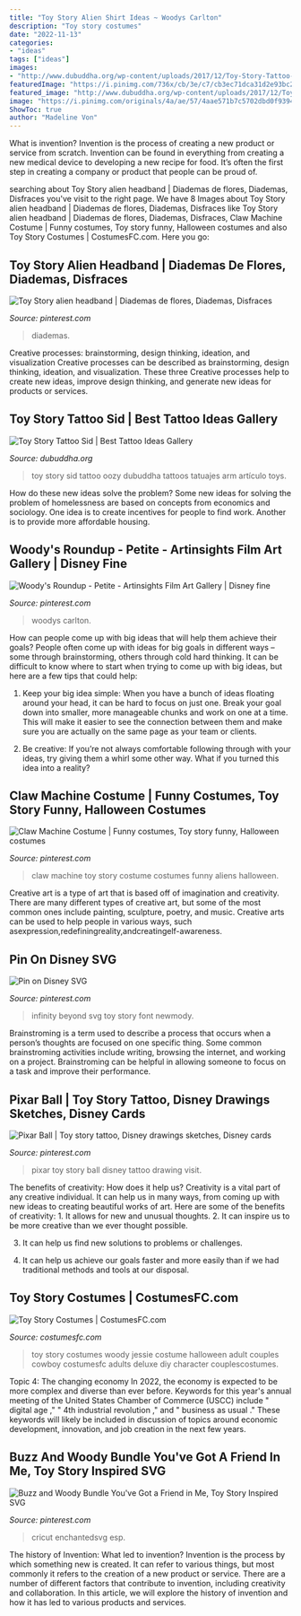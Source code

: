 ```yaml
---
title: "Toy Story Alien Shirt Ideas ~ Woodys Carlton"
description: "Toy story costumes"
date: "2022-11-13"
categories:
- "ideas"
tags: ["ideas"]
images:
- "http://www.dubuddha.org/wp-content/uploads/2017/12/Toy-Story-Tattoo-Sid-by-Oozy-Tattoo-728x728.jpg"
featuredImage: "https://i.pinimg.com/736x/cb/3e/c7/cb3ec71dca31d2e93bc2089592790f0e.jpg"
featured_image: "http://www.dubuddha.org/wp-content/uploads/2017/12/Toy-Story-Tattoo-Sid-by-Oozy-Tattoo-728x728.jpg"
image: "https://i.pinimg.com/originals/4a/ae/57/4aae571b7c5702dbd0f93940ff23f119.jpg"
ShowToc: true
author: "Madeline Von"
---
```



What is invention?
Invention is the process of creating a new product or service from scratch. Invention can be found in everything from creating a new medical device to developing a new recipe for food. It’s often the first step in creating a company or product that people can be proud of.

	

		
searching about Toy Story alien headband | Diademas de flores, Diademas, Disfraces you've visit to the right page. We have 8 Images about Toy Story alien headband | Diademas de flores, Diademas, Disfraces like Toy Story alien headband | Diademas de flores, Diademas, Disfraces, Claw Machine Costume | Funny costumes, Toy story funny, Halloween costumes and also Toy Story Costumes | CostumesFC.com. Here you go:
		
    
## Toy Story Alien Headband | Diademas De Flores, Diademas, Disfraces

<img loading=lazy src="https://i.pinimg.com/736x/cb/3e/c7/cb3ec71dca31d2e93bc2089592790f0e.jpg" onerror="this.onerror=null;this.src='https://tse4.mm.bing.net/th?id=OIP.NErcMh5D-ouGQRJyDeAqhQHaGK&amp;pid=15.1';" alt="Toy Story alien headband | Diademas de flores, Diademas, Disfraces">

_Source: pinterest.com_

>diademas. 

	

Creative processes: brainstorming, design thinking, ideation, and visualization
Creative processes can be described as brainstorming, design thinking, ideation, and visualization. These three Creative processes help to create new ideas, improve design thinking, and generate new ideas for products or services.

    
## Toy Story Tattoo Sid | Best Tattoo Ideas Gallery

<img loading=lazy src="http://www.dubuddha.org/wp-content/uploads/2017/12/Toy-Story-Tattoo-Sid-by-Oozy-Tattoo-728x728.jpg" onerror="this.onerror=null;this.src='https://tse1.mm.bing.net/th?id=OIP.Y1N1IWi9CVWQx54nQxXXXgHaHa&amp;pid=15.1';" alt="Toy Story Tattoo Sid | Best Tattoo Ideas Gallery">

_Source: dubuddha.org_

>toy story sid tattoo oozy dubuddha tattoos tatuajes arm artículo toys. 

	

How do these new ideas solve the problem?
Some new ideas for solving the problem of homelessness are based on concepts from economics and sociology. One idea is to create incentives for people to find work. Another is to provide more affordable housing.

    
## Woody&#039;s Roundup - Petite - Artinsights Film Art Gallery | Disney Fine

<img loading=lazy src="https://i.pinimg.com/736x/db/77/24/db7724f3c3ebca0eb593a9d60fa8e5d6--disney-fine-art-disney-toys.jpg" onerror="this.onerror=null;this.src='https://tse2.mm.bing.net/th?id=OIP.0BE2iK3qMMB02Hn4QB4hdQHaKJ&amp;pid=15.1';" alt="Woody&#039;s Roundup - Petite - Artinsights Film Art Gallery | Disney fine">

_Source: pinterest.com_

>woodys carlton. 

	

How can people come up with big ideas that will help them achieve their goals?
People often come up with ideas for big goals in different ways – some through brainstorming, others through cold hard thinking. It can be difficult to know where to start when trying to come up with big ideas, but here are a few tips that could help:
1. Keep your big idea simple: When you have a bunch of ideas floating around your head, it can be hard to focus on just one. Break your goal down into smaller, more manageable chunks and work on one at a time. This will make it easier to see the connection between them and make sure you are actually on the same page as your team or clients.

2. Be creative: If you’re not always comfortable following through with your ideas, try giving them a whirl some other way. What if you turned this idea into a reality?

    
## Claw Machine Costume | Funny Costumes, Toy Story Funny, Halloween Costumes

<img loading=lazy src="https://i.pinimg.com/originals/4a/ae/57/4aae571b7c5702dbd0f93940ff23f119.jpg" onerror="this.onerror=null;this.src='https://tse4.mm.bing.net/th?id=OIP.dSZxT5ab55iI8uni5MEPygHaJ4&amp;pid=15.1';" alt="Claw Machine Costume | Funny costumes, Toy story funny, Halloween costumes">

_Source: pinterest.com_

>claw machine toy story costume costumes funny aliens halloween. 

	

Creative art is a type of art that is based off of imagination and creativity. There are many different types of creative art, but some of the most common ones include painting, sculpture, poetry, and music. Creative arts can be used to help people in various ways, such asexpression,redefiningreality,andcreatingelf-awareness.

    
## Pin On Disney SVG

<img loading=lazy src="https://i.pinimg.com/736x/64/77/da/6477da2ac1341bbb9cf9227100314933.jpg" onerror="this.onerror=null;this.src='https://tse4.mm.bing.net/th?id=OIP.DfMoU1wnSnPuSPbAyBwUFwHaHa&amp;pid=15.1';" alt="Pin on Disney SVG">

_Source: pinterest.com_

>infinity beyond svg toy story font newmody. 

	

Brainstroming is a term used to describe a process that occurs when a person’s thoughts are focused on one specific thing. Some common brainstroming activities include writing, browsing the internet, and working on a project. Brainstroming can be helpful in allowing someone to focus on a task and improve their performance.

    
## Pixar Ball | Toy Story Tattoo, Disney Drawings Sketches, Disney Cards

<img loading=lazy src="https://i.pinimg.com/736x/47/18/56/47185621d3bfaa48df691a2e753ab75d--pixar.jpg" onerror="this.onerror=null;this.src='https://tse4.mm.bing.net/th?id=OIP.ojM-qr9Sy0Sw5SfAT2AurwHaHa&amp;pid=15.1';" alt="Pixar Ball | Toy story tattoo, Disney drawings sketches, Disney cards">

_Source: pinterest.com_

>pixar toy story ball disney tattoo drawing visit. 

	

The benefits of creativity: How does it help us?
Creativity is a vital part of any creative individual. It can help us in many ways, from coming up with new ideas to creating beautiful works of art. Here are some of the benefits of creativity: 1. It allows for new and unusual thoughts.
2. It can inspire us to be more creative than we ever thought possible.

3. It can help us find new solutions to problems or challenges.

4. It can help us achieve our goals faster and more easily than if we had traditional methods and tools at our disposal.

    
## Toy Story Costumes | CostumesFC.com

<img loading=lazy src="https://www.costumesfc.com/wp-content/uploads/2014/12/Toy-Story-Costumes.jpg" onerror="this.onerror=null;this.src='https://tse3.mm.bing.net/th?id=OIP.AR3V5V997DAGLq8R3zuNcwHaHa&amp;pid=15.1';" alt="Toy Story Costumes | CostumesFC.com">

_Source: costumesfc.com_

>toy story costumes woody jessie costume halloween adult couples cowboy costumesfc adults deluxe diy character couplescostumes. 

	

Topic 4: The changing economy
In 2022, the economy is expected to be more complex and diverse than ever before. Keywords for this year's annual meeting of the United States Chamber of Commerce (USCC) include " digital age ," " 4th industrial revolution ," and " business as usual ." 
These keywords will likely be included in discussion of topics around economic development, innovation, and job creation in the next few years.

    
## Buzz And Woody Bundle You&#039;ve Got A Friend In Me, Toy Story Inspired SVG

<img loading=lazy src="https://i.pinimg.com/736x/16/c6/6d/16c66da94c22e2ad9cb9d96c470c6a08.jpg" onerror="this.onerror=null;this.src='https://tse3.mm.bing.net/th?id=OIP.8HLTjOi5UD7rHb9Z4ySeuAHaFu&amp;pid=15.1';" alt="Buzz and Woody Bundle You&#039;ve Got a Friend in Me, Toy Story Inspired SVG">

_Source: pinterest.com_

>cricut enchantedsvg esp. 

	

The history of Invention: What led to invention?
Invention is the process by which something new is created. It can refer to various things, but most commonly it refers to the creation of a new product or service. There are a number of different factors that contribute to invention, including creativity and collaboration. In this article, we will explore the history of invention and how it has led to various products and services.

